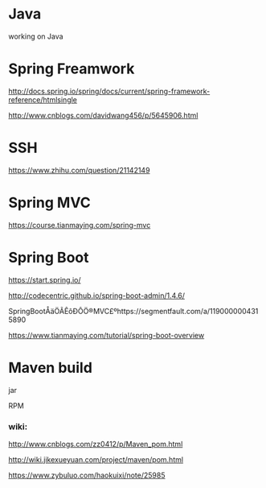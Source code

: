 # Java
working on Java

# Spring Freamwork
http://docs.spring.io/spring/docs/current/spring-framework-reference/htmlsingle

http://www.cnblogs.com/davidwang456/p/5645906.html
# SSH
https://www.zhihu.com/question/21142149
# Spring MVC
https://course.tianmaying.com/spring-mvc
# Spring Boot
https://start.spring.io/

http://codecentric.github.io/spring-boot-admin/1.4.6/

SpringBootÅäÖÃÊôÐÔÖ®MVC£ºhttps://segmentfault.com/a/1190000004315890

https://www.tianmaying.com/tutorial/spring-boot-overview

# Maven build
jar 

RPM 

### wiki:

http://www.cnblogs.com/zz0412/p/Maven_pom.html

http://wiki.jikexueyuan.com/project/maven/pom.html

https://www.zybuluo.com/haokuixi/note/25985

